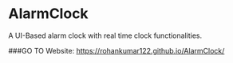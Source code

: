 # AlarmClock
A UI-Based alarm clock with real time clock  functionalities.

###GO TO Website: https://rohankumar122.github.io/AlarmClock/
